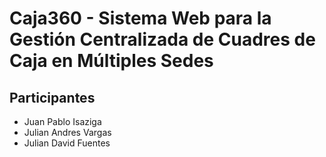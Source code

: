 # Caja360 - Sistema Web para la Gestión Centralizada de Cuadres de Caja en Múltiples Sedes

## Participantes

- Juan Pablo Isaziga
- Julian Andres Vargas
- Julian David Fuentes
